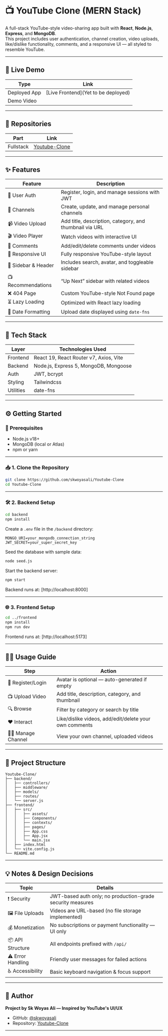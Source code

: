 # 📺 YouTube Clone (MERN Stack)

A full-stack YouTube-style video-sharing app built with **React**, **Node.js**, **Express**, and **MongoDB**.  
This project includes user authentication, channel creation, video uploads, like/dislike functionality, comments, and a responsive UI — all styled to resemble YouTube.

---

## 🚀 Live Demo

| Type             | Link                                                                 |
|------------------|----------------------------------------------------------------------|
| Deployed App     | [Live Frontend](Yet to be deployed)                                  |
| Demo Video       |                                                                      |

---

## 📁 Repositories

| Part       | Link                                                                 |
|------------|----------------------------------------------------------------------|
| Fullstack  | [Youtube-Clone](https://github.com/skwoyasali/Youtube-Clone)          |

---

## ✨ Features

| Feature               | Description                                                            |
|------------------------|---------------------------------------------------------------------- |
| 🔐 User Auth           | Register, login, and manage sessions with JWT                         |
| 👤 Channels            | Create, update, and manage personal channels                           |
| 📹 Video Upload        | Add title, description, category, and thumbnail via URL                |
| 🎬 Video Player        | Watch videos with interactive UI                                      |
| 💬 Comments            | Add/edit/delete comments under videos                                 |
| 📱 Responsive UI       | Fully responsive YouTube-style layout                                 |
| 📑 Sidebar & Header    | Includes search, avatar, and toggleable sidebar                        |
| 📺 Recommendations     | “Up Next” sidebar with related videos                                 |
| ❌ 404 Page            | Custom YouTube-style Not Found page                                   |
| ⏳ Lazy Loading        | Optimized with React lazy loading                                     |
| 📆 Date Formatting     | Upload date displayed using `date-fns`                               |

---

## 🧰 Tech Stack

| Layer     | Technologies Used                                 |
|-----------|---------------------------------------------------|
| Frontend  | React 19, React Router v7, Axios, Vite             |
| Backend   | Node.js, Express 5, MongoDB, Mongoose              |
| Auth      | JWT, bcrypt                                        |
| Styling   | Tailwindcss                                        |
| Utilities | date-fns                                           |

---

## ⚙️ Getting Started

### 🔧 Prerequisites

- Node.js v18+
- MongoDB (local or Atlas)
- npm or yarn

---

### 📥 1. Clone the Repository

```bash
git clone https://github.com/skwoyasali/Youtube-Clone
cd Youtube-Clone
```

---

### 🛠 2. Backend Setup

```bash
cd backend
npm install
```

Create a `.env` file in the `/backend` directory:

```env
MONGO_URI=your_mongodb_connection_string
JWT_SECRET=your_super_secret_key
```

Seed the database with sample data:

```bash
node seed.js
```

Start the backend server:

```bash
npm start
```

Backend runs at: [http://localhost:8000]

---

### 🌐 3. Frontend Setup

```bash
cd ../frontend
npm install
npm run dev
```

Frontend runs at: [http://localhost:5173]

---

## 👨‍💻 Usage Guide

| Step                  | Action                                                             |
|-----------------------|--------------------------------------------------------------------|
| 📝 Register/Login     | Avatar is optional — auto-generated if empty                       |
| 📺 Upload Video       | Add title, description, category, and thumbnail                    |
| 🔍 Browse             | Filter by category or search by title                              |
| ❤️ Interact           | Like/dislike videos, add/edit/delete your own comments             |
| 👨‍💻 Manage Channel    | View your own channel, uploaded videos                             |

---

## 📂 Project Structure

```
Youtube-Clone/
├── backend/
│   ├── controllers/
│   ├── middleware/
│   ├── models/
│   ├── routes/
│   └── server.js
├── frontend/
│   ├── src/
│   │   ├── assets/
│   │   ├── Components/
│   │   ├── contexts/
│   │   ├── pages/
│   │   ├── App.css
│   │   ├── App.jsx
│   │   └── main.jsx
│   ├── index.html
│   └── vite.config.js
└── README.md
```

---

## 💡 Notes & Design Decisions

| Topic            | Details                                                                 |
|------------------|-------------------------------------------------------------------------|
| ❗ Security       | JWT-based auth only; no production-grade security measures              |
| 🖼️ File Uploads   | Videos are URL-based (no file storage implemented)                      |
| 💰 Monetization   | No subscriptions or payment functionality — UI only                    |
| 📦 API Structure  | All endpoints prefixed with `/api/`                                    |
| ⚠️ Error Handling | Friendly user messages for failed actions                              |
| ♿ Accessibility  | Basic keyboard navigation & focus support                              |

---

## 👤 Author

**Project by Sk Woyas Ali — Inspired by YouTube's UI/UX**

- GitHub: [@skwoyasali](https://github.com/skwoyasali)
- Repository: [Youtube-Clone](https://github.com/skwoyasali/Youtube-Clone)

---
